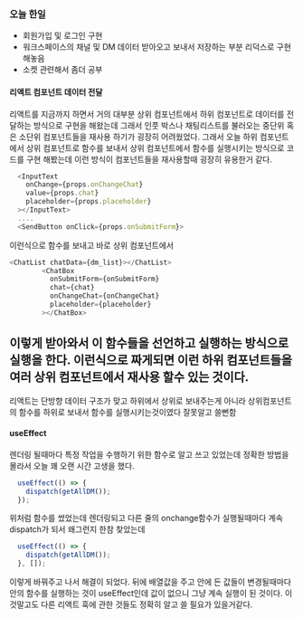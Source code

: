 ### 오늘 한일
 - 회원가입 및 로그인 구현
 - 워크스페이스의 채널 및 DM 데이터 받아오고 보내서 저장하는 부분 리덕스로 구현 해놓음
 - 소켓 관련해서 좀더 공부
 
#### 리액트 컴포넌트 데이터 전달
리액트를 지금까지 하면서 거의 대부분 상위 컴포넌트에서 하위 컴포넌트로 데이터를 전달하는 방식으로 구현을 해왔는데 그래서
인풋 박스나 채팅리스트를 불러오는 중단위 혹은 소단위 컴포넌트들을 재사용 하기가 굉장히 어려웠었다. 그래서 오늘 하위 컴포넌트에서 상위 컴포넌트로 함수를 보내서 상위 컴포넌트에서
함수를 실행시키는 방식으로 코드를 구현 해봤는데 이런 방식이 컴포넌트들을 재사용할때 굉장히 유용한거 같다.
~~~javascript
  <InputText
    onChange={props.onChangeChat}
    value={props.chat}
    placeholder={props.placeholder}
  ></InputText>
  ....
  <SendButton onClick={props.onSubmitForm}>
~~~
이런식으로 함수를 보내고 바로 상위 컴포넌트에서 
~~~javascript
<ChatList chatData={dm_list}></ChatList>
        <ChatBox
          onSubmitForm={onSubmitForm}
          chat={chat}
          onChangeChat={onChangeChat}
          placeholder={placeholder}
        ></ChatBox>
~~~
이렇게 받아와서 이 함수들을 선언하고 실행하는 방식으로 실행을 한다. 이런식으로 짜게되면 이런 하위 컴포넌트들을 여러 상위 컴포넌트에서 재사용 할수 있는 것이다.
---------
리액트는 단방향 데이터 구조가 맞고 하위에서 상위로 보내주는게 아니라 상위컴포넌트의 함수를 하위로 보내서 함수를 실행시키는것이였다 잘못알고 쓸뻔함

#### useEffect
렌더링 될때마다 특정 작업을 수행하기 위한 함수로 알고 쓰고 있었는데 정확한 방법을 몰라서 오늘 꽤 오랜 시간 고생을 했다.
~~~javascript
  useEffect(() => {
    dispatch(getAllDM());
  });
~~~
위처럼 함수를 썼었는데 렌더링되고 다른 줄의 onchange함수가 실행될때마다 계속 dispatch가 되서 왜그런지 한참 찾았는데
~~~javascript
  useEffect(() => {
    dispatch(getAllDM());
  }, []);
~~~
이렇게 바꿔주고 나서 해결이 되었다. 뒤에 배열값을 주고 안에 든 값들이 변경될때마다 안의 함수를 실행하는 것이 useEffect인데 값이 없으니 그냥 계속
실행이 된 것이다. 이것말고도 다른 리액트 훅에 관한 것들도 정확히 알고 쓸 필요가 있을거같다. 
